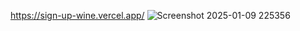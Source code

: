 https://sign-up-wine.vercel.app/
![Screenshot 2025-01-09 225356](https://github.com/user-attachments/assets/1b98b694-d096-4c33-9f1a-24e635189f8e)
